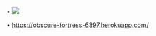 • ![](https://travis-ci.org/Houndsto0th/gCamp.svg)

• https://obscure-fortress-6397.herokuapp.com/

